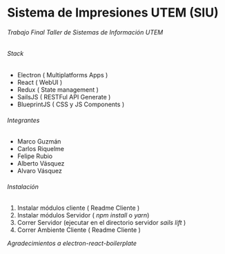 # Sistema de Impresiones UTEM (SIU)

###### Trabajo Final Taller de Sistemas de Información UTEM

###### Stack
 + Electron ( Multiplatforms Apps )
 + React ( WebUI )
 + Redux ( State management )
 + SailsJS ( RESTFul API Generate )
 + BlueprintJS ( CSS y JS Components )
 
###### Integrantes
 + Marco Guzmán
 + Carlos Riquelme
 + Felipe Rubio
 + Alberto Vásquez
 + Alvaro Vásquez

###### Instalación
1. Instalar módulos cliente ( Readme Cliente )
2. Instalar módulos Servidor ( _npm install_ o _yarn_)
3. Correr Servidor (ejecutar en el directorio servidor _sails lift_ )
4. Correr Ambiente Cliente ( Readme Cliente )
 
*Agradecimientos a electron-react-boilerplate*


